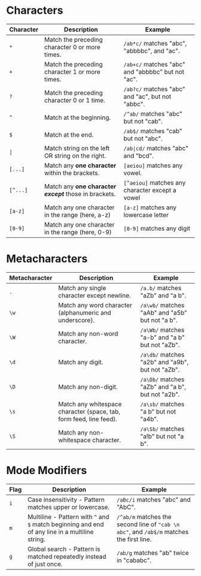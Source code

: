 # Characters
| Character   | Description                                                 | Example                                             |
|-------------|-------------------------------------------------------------|-----------------------------------------------------|
| `*`         | Match the preceding character 0 or more times.              | `/ab*c/` matches "abc", "abbbbc", and "ac".         |
| `+`         | Match the preceding character 1 or more times.              | `/ab+c/` matches "abc" and "abbbbc" but not "ac".   |
| `?`         | Match the preceding character 0 or 1 time.                  | `/ab?c/` matches "abc" and "ac", but not "abbc".    |
| `^`         | Match at the beginning.                                     | `/^ab/` matches "abc" but not "cab".                |
| `$`         | Match at the end.                                           | `/ab$/` matches "cab" but not "abc".                |
| `\|`        | Match string on the left OR string on the right.            | `/ab\|cd/` matches "abc" and "bcd".                 |
| `[...]`     | Match any **one character** within the brackets.            | `[aeiou]` matches any vowel.                        |
| `[^...]`    | Match any **one character** ***except*** those in brackets. | `[^aeiou]` matches any character except a vowel     | 
| `[a-z]`     | Match any one character in the range (here, a-z)            | `[a-z]` matches any lowercase letter                | 
| `[0-9]`     | Match any one character in the range (here, 0-9)            | `[0-9]` matches any digit                           | 

# Metacharacters
| Metacharacter | Description                                                        | Example                                             |
|---------------|--------------------------------------------------------------------|-----------------------------------------------------|
| `.`           | Match any single character except newline.                         | `/a.b/` matches "aZb" and "a b".                    |
| `\w`          | Match any word character (alphanumeric and underscore).            | `/a\wb/` matches "aAb" and "a5b" but not "a b".     |
| `\W`          | Match any non-word character.                                      | `/a\Wb/` matches "a-b" and "a b" but not "aZb".     |
| `\d`          | Match any digit.                                                   | `/a\db/` matches "a2b" and "a9b", but not "aZb".    |
| `\D`          | Match any non-digit.                                               | `/a\Db/` matches "aZb" and "a b", but not "a2b".    |
| `\s`          | Match any whitespace character (space, tab, form feed, line feed). | `/a\sb/` matches "a b" but not "a4b".               |
| `\S`          | Match any non-whitespace character.                                | `/a\Sb/` matches "a!b" but not "a b".               |

# Mode Modifiers
| Flag | Description                                                                                     | Example                                                                              |
|------|-------------------------------------------------------------------------------------------------|--------------------------------------------------------------------------------------|
| `i`  | Case insensitivity - Pattern matches upper or lowercase.                                        | `/aBc/i` matches "abc" and "AbC".                                                    |
| `m`  | Multiline - Pattern with `^` and `$` match beginning and end of any line in a multiline string. | `/^ab/m` matches the second line of `"cab \n abc"`, and `/ab$/m` matches the first line. |
| `g`  | Global search - Pattern is matched repeatedly instead of just once.                             | `/ab/g` matches "ab" twice in "cababc".                                              |
